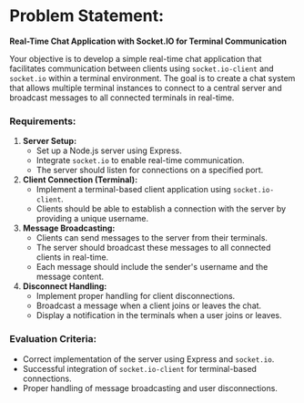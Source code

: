 # Problem Statement:

**Real-Time Chat Application with Socket.IO for Terminal Communication**

Your objective is to develop a simple real-time chat application that facilitates communication between clients using `socket.io-client` and `socket.io` within a terminal environment. The goal is to create a chat system that allows multiple terminal instances to connect to a central server and broadcast messages to all connected terminals in real-time.
### Requirements:
1. **Server Setup:**
    - Set up a Node.js server using Express.
    - Integrate `socket.io` to enable real-time communication.
    - The server should listen for connections on a specified port.
2. **Client Connection (Terminal):**
    - Implement a terminal-based client application using `socket.io-client`.
    - Clients should be able to establish a connection with the server by providing a unique username.
3. **Message Broadcasting:**
    - Clients can send messages to the server from their terminals.
    - The server should broadcast these messages to all connected clients in real-time.
    - Each message should include the sender's username and the message content.
4. **Disconnect Handling:**
    - Implement proper handling for client disconnections.
    - Broadcast a message when a client joins or leaves the chat.
    - Display a notification in the terminals when a user joins or leaves.
### Evaluation Criteria:
- Correct implementation of the server using Express and `socket.io`.
- Successful integration of `socket.io-client` for terminal-based connections.
- Proper handling of message broadcasting and user disconnections.

